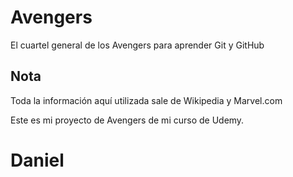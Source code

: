 # Avengers

El cuartel general de los Avengers para aprender Git y GitHub

## Nota
Toda la información aquí utilizada sale de Wikipedia y Marvel.com

Este es mi proyecto de Avengers de mi curso de Udemy.

# Daniel